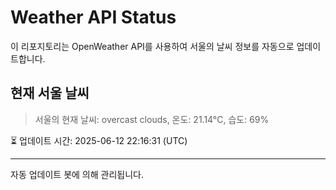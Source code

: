 
# Weather API Status

이 리포지토리는 OpenWeather API를 사용하여 서울의 날씨 정보를 자동으로 업데이트합니다.

## 현재 서울 날씨
> 서울의 현재 날씨: overcast clouds, 온도: 21.14°C, 습도: 69%

⏳ 업데이트 시간: 2025-06-12 22:16:31 (UTC)

---
자동 업데이트 봇에 의해 관리됩니다.
